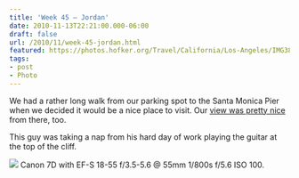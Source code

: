 ```yaml
---
title: 'Week 45 – Jordan'
date: 2010-11-13T22:21:00.000-06:00
draft: false
url: /2010/11/week-45-jordan.html
featured: https://photos.hofker.org/Travel/California/Los-Angeles/IMG3829/1023917474_xq3GM-L.jpg
tags: 
- post
- Photo
---
```


We had a rather long walk from our parking spot to the Santa Monica Pier when we decided it would be a nice place to visit. Our [view was pretty nice](https://photos.hofker.org/Travel/California/Los-Angeles/13940899_2Ake6#1024058827_dJZq9-A-LB) from there, too.

This guy was taking a nap from his hard day of work playing the guitar at the top of the cliff.

![](https://photos.hofker.org/Travel/California/Los-Angeles/IMG3829/1023917474_xq3GM-L.jpg) Canon 7D with EF-S 18-55 f/3.5-5.6 @ 55mm 1/800s f/5.6 ISO 100.
